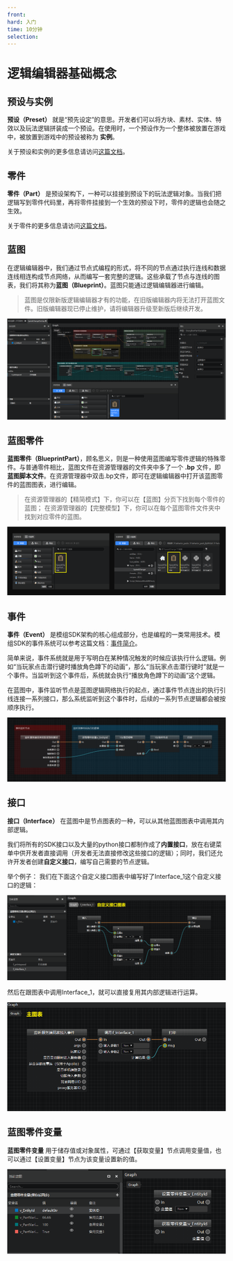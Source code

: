 ```yaml
---
front:
hard: 入门
time: 10分钟
selection:
---
```


# 逻辑编辑器基础概念

##  预设与实例

**预设（Preset）** 就是“预先设定”的意思。开发者们可以将方块、素材、实体、特效以及玩法逻辑拼装成一个预设。在使用时，一个预设作为一个整体被放置在游戏中，被放置到游戏中的预设被称为 **实例**。

关于预设和实例的更多信息请访问[这篇文档](../../14-预设玩法编程/9-第一个预设Mod/1-新建预设并添加素材.md)。

##  零件

**零件（Part）** 是预设架构下，一种可以挂接到预设下的玩法逻辑对象。当我们把逻辑写到零件代码里，再将零件挂接到一个生效的预设下时，零件的逻辑也会随之生效。

关于零件的更多信息请访问[这篇文档](../../14-预设玩法编程/9-第一个预设Mod/4-创建和挂接零件.md)。

## 蓝图

在逻辑编辑器中，我们通过节点式编程的形式，将不同的节点通过执行连线和数据连线相连构成节点网络，从而编写一套完整的逻辑。这些承载了节点与连线的图表，我们将其称为**蓝图（Blueprint）**。蓝图只能通过逻辑编辑器进行编辑。

> 蓝图是仅限新版逻辑编辑器才有的功能，在旧版编辑器内将无法打开蓝图文件。旧版编辑器现已停止维护，请将编辑器升级至新版后继续开发。

![](./images/new_docs/A7.png)

## 蓝图零件

**蓝图零件（BlueprintPart）**，顾名思义，则是一种使用蓝图编写零件逻辑的特殊零件。与普通零件相比，蓝图文件在资源管理器的文件夹中多了一个 **.bp** 文件，即**蓝图脚本文件**。在资源管理器中双击.bp文件，即可在逻辑编辑器中打开该蓝图零件的蓝图图表，进行编辑。

> 在资源管理器的【精简模式】下，你可以在【蓝图】分页下找到每个零件的蓝图；
> 在资源管理器的【完整模型】下，你可以在每个蓝图零件文件夹中找到对应零件的蓝图。

![](./images/new_docs/A8.png)

## 事件

**事件（Event）** 是模组SDK架构的核心组成部分，也是编程的一类常用技术。模组SDK的事件系统可以参考这篇文档：[事件简介](../../../20-玩法开发/13-模组SDK编程/2-Python脚本开发/9-事件简介.md)。

简单来说，事件系统就是用于写明白在某种情况触发的时候应该执行什么逻辑。例如“当玩家点击潜行键时播放角色蹲下的动画”，那么“当玩家点击潜行键时”就是一个事件。当监听到这个事件后，系统就会执行“播放角色蹲下的动画”这个逻辑。

在蓝图中，事件监听节点是蓝图逻辑网络执行的起点，通过事件节点连出的执行引线连接一系列接口，那么系统监听到这个事件时，后续的一系列节点逻辑都会被按顺序执行。

![](./images/new_docs/A9.png)



## 接口

**接口（Interface）** 在蓝图中是节点图表的一种，可以从其他蓝图图表中调用其内部逻辑。

我们将所有的SDK接口以及大量的python接口都制作成了**内置接口**，放在右键菜单中供开发者直接调用（开发者无法直接修改这些接口的逻辑）；同时，我们还允许开发者创建**自定义接口**，编写自己需要的节点逻辑。

举个例子： 我们在下面这个自定义接口图表中编写好了Interface_1这个自定义接口的逻辑：

![](./images/new_docs/A10.png)

然后在跟图表中调用Interface_1，就可以直接复用其内部逻辑进行运算。

![](./images/new_docs/A11.png)


## 蓝图零件变量

**蓝图零件变量** 用于储存值或对象属性，可通过【获取变量】节点调用变量值，也可以通过【设置变量】节点为该变量设置新的值。

![](./images/new_docs/A12.png)

